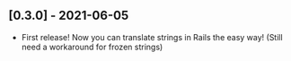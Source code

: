 ## [0.3.0] - 2021-06-05

- First release! Now you can translate strings in Rails the easy way! (Still need a workaround for frozen strings)
